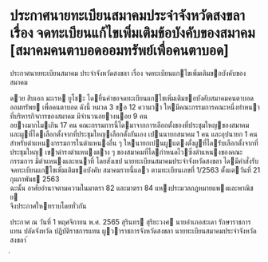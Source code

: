 
# ประกาศนายทะเบียนสมาคมประจำจังหวัดสงขลา เรื่อง จดทะเบียนแก้ไขเพิ่มเติมข้อบังคับของสมาคม [สมาคมคนตาบอดออมทรัพย์เพื่อคนตาบอด]
      
      

      
      

ประกาศนายทะเบียนสมาคม 
ประจําจังหวัดสงขลา 
เรื่อง   จดทะเบียนแกไขเพิ่มเติมขอบังคับของสมาคม 
 
 
ดวย  สิบเอก  มะเรห  ยูโชะ  ไดยื่นคําขอจดทะเบียนแกไขเพิ่มเติมขอบังคับสมาคมคนตาบอดออมทรัพย 
เพื่อคนตาบอด  ดังนี้ 
หมวด    3  ขอ    12  ความวา 
ใหมีคณะกรรมการคณะหนึ่งทําหนาที่บริหารกิจการของสมาคม  มีจํานวนอยางนอย  9  คน   
อยางมากไมเกิน  17  คน  คณะกรรมการนี้ไดมาจากการเลือกตั้งของที่ประชุมใหญของสมาคม   
และผูที่ไดเลือกตั้งจากที่ประชุมใหญเลือกตั้งกันเอง  เปนนายกสมาคม  1  คน  และอุปนายก  1   คน   
สําหรับตําแหนงกรรมการในตําแหนงอื่น ๆ  ใหนายกเปนผูแตงตั้งผูที่ไดรับเลือกตั้งจากที่ประชุมใหญ 
เขาดํารงตําแหนงตาง ๆ  ของสมาคมที่ไดกําหนดไวซึ่งตําแหนงของคณะกรรมการ  มีตําแหนงและหนาที่ 
โดยสังเขป 
นายทะเบียนสมาคมประจําจังหวัดสงขลา  ไดมีคําสั่งรับจดทะเบียนแกไขเพิ่มเติมขอบังคับ 
สมาคมรายนี้แลว  ตามทะเบียนเลขที่  1/2563  ตั้งแตวันที่  21  กุมภาพันธ  2563  
ฉะนั้น  อาศัยอํานาจตามความในมาตรา  82  และมาตรา  84  แหงประมวลกฎหมายแพงและพาณิชย   
จึงประกาศใหทราบโดยทั่วกัน 
 
ประกาศ  ณ  วันที่  1  พฤศจิกายน  พ.ศ.   2565 
สุรินทร  สุริยะวงศ 
นายอําเภอสะเดา  รักษาราชการแทน 
ปลัดจังหวัด  ปฏิบัติราชการแทน 
ผูวาราชการจังหวัดสงขลา 
นายทะเบียนสมาคมประจําจังหวัดสงขลา 
้
 
่
 